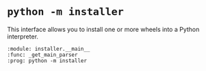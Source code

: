 # `python -m installer`

This interface allows you to install one or more wheels into a Python interpreter.

```{argparse}
:module: installer.__main__
:func: _get_main_parser
:prog: python -m installer
```
